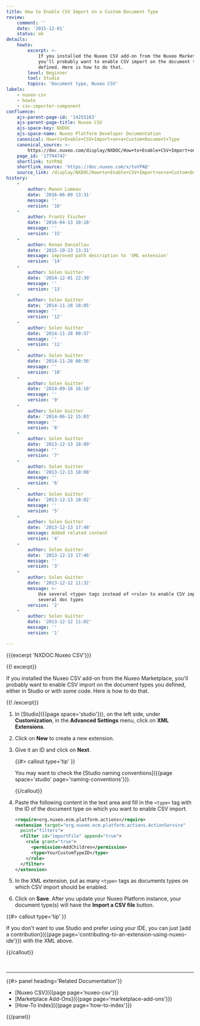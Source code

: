 ```yaml
---
title: How to Enable CSV Import on a Custom Document Type
review:
    comment: ''
    date: '2015-12-01'
    status: ok
details:
    howto:
        excerpt: >-
            If you installed the Nuxeo CSV add-on from the Nuxeo Marketplace,
            you'll probably want to enable CSV import on the document types you
            defined. Here is how to do that. 
        level: Beginner
        tool: Studio
        topics: 'Document type, Nuxeo CSV'
labels:
    - nuxeo-csv
    - howto
    - csv-importer-component
confluence:
    ajs-parent-page-id: '14255163'
    ajs-parent-page-title: Nuxeo CSV
    ajs-space-key: NXDOC
    ajs-space-name: Nuxeo Platform Developer Documentation
    canonical: How+to+Enable+CSV+Import+on+a+Custom+Document+Type
    canonical_source: >-
        https://doc.nuxeo.com/display/NXDOC/How+to+Enable+CSV+Import+on+a+Custom+Document+Type
    page_id: '17794742'
    shortlink: toYPAQ
    shortlink_source: 'https://doc.nuxeo.com/x/toYPAQ'
    source_link: /display/NXDOC/How+to+Enable+CSV+Import+on+a+Custom+Document+Type
history:
    - 
        author: Manon Lumeau
        date: '2016-06-09 13:31'
        message: ''
        version: '16'
    - 
        author: Frantz Fischer
        date: '2016-04-13 10:18'
        message: ''
        version: '15'
    - 
        author: Ronan Daniellou
        date: '2015-10-13 13:31'
        message: improved path description to 'XML extension'
        version: '14'
    - 
        author: Solen Guitter
        date: '2014-12-01 22:30'
        message: ''
        version: '13'
    - 
        author: Solen Guitter
        date: '2014-11-28 18:05'
        message: ''
        version: '12'
    - 
        author: Solen Guitter
        date: '2014-11-28 00:57'
        message: ''
        version: '11'
    - 
        author: Solen Guitter
        date: '2014-11-28 00:56'
        message: ''
        version: '10'
    - 
        author: Solen Guitter
        date: '2014-09-16 16:18'
        message: ''
        version: '9'
    - 
        author: Solen Guitter
        date: '2014-06-12 15:03'
        message: ''
        version: '8'
    - 
        author: Solen Guitter
        date: '2013-12-13 18:09'
        message: ''
        version: '7'
    - 
        author: Solen Guitter
        date: '2013-12-13 18:08'
        message: ''
        version: '6'
    - 
        author: Solen Guitter
        date: '2013-12-13 18:02'
        message: ''
        version: '5'
    - 
        author: Solen Guitter
        date: '2013-12-13 17:48'
        message: Added related content
        version: '4'
    - 
        author: Solen Guitter
        date: '2013-12-13 17:46'
        message: ''
        version: '3'
    - 
        author: Solen Guitter
        date: '2013-12-12 11:32'
        message: >-
            Use several <type> tags instead of <rule> to enable CSV import on
            several doc types 
        version: '2'
    - 
        author: Solen Guitter
        date: '2013-12-12 11:02'
        message: ''
        version: '1'

---
```

{{{excerpt 'NXDOC:Nuxeo CSV'}}}

{{! excerpt}}

If you installed the Nuxeo CSV add-on from the Nuxeo Marketplace, you'll probably want to enable CSV import on the document types you defined, either in Studio or with some code. Here is how to do that.

{{! /excerpt}}

1.  In [Studio]({{page space='studio'}}), on the left side, under **Customization**, in the **Advanced Settings** menu, click on **XML Extensions**.
2.  Click on **New** to create a new extension.
3.  Give it an ID and click on **Next**.

    {{#> callout type='tip' }}

    You may want to check the [Studio naming conventions]({{page space='studio' page='naming-conventions'}}).

    {{/callout}}
4.  Paste the following content in the text area and fill in the&nbsp;`<type>` tag with the ID of the document type on which you want to enable CSV import.

    ```xml
    <require>org.nuxeo.ecm.platform.actions</require>
    <extension target="org.nuxeo.ecm.platform.actions.ActionService"
      point="filters">
      <filter id="importFile" append="true">
        <rule grant="true">
          <permission>AddChildren</permission>
          <type>YourCustomTypeID</type>
        </rule>
      </filter>
    </extension>
    ```

5.  In the XML extension, put as many&nbsp;`<type>` tags as documents types on which CSV import should be enabled.
6.  Click on **Save**.
    After you update your Nuxeo Platform instance, your document type(s) will have the **Import a CSV file** button.

{{#> callout type='tip' }}

If you don't want to use Studio and prefer using your IDE, you can just [add a contribution]({{page page='contributing-to-an-extension-using-nuxeo-ide'}}) with the XML above.

{{/callout}}

&nbsp;

* * *

<div class="row" data-equalizer data-equalize-on="medium"><div class="column medium-6">{{#> panel heading='Related Documentation'}}

*   [Nuxeo CSV]({{page page='nuxeo-csv'}})
*   [Marketplace Add-Ons]({{page page='marketplace-add-ons'}})
*   [How-To Index]({{page page='how-to-index'}})

{{/panel}}</div><div class="column medium-6">

&nbsp;

</div></div>
